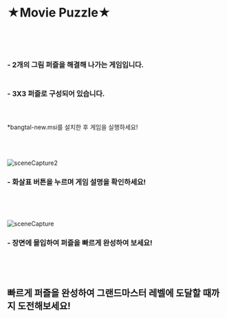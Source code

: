 # ★Movie Puzzle★<br/><br/><br/>

### - 2개의 그림 퍼즐을 해결해 나가는 게임입니다.<br/><br/>

### - 3X3 퍼즐로 구성되어 있습니다.<br/><br/><br/>

*bangtal-new.msi를 설치한 후 게임을 실행하세요!<br/><br/><br/><br/>

![sceneCapture2](https://user-images.githubusercontent.com/61266770/93693049-9cc1b380-fb35-11ea-9dbe-5aedbf1d49f0.png)
### - 화살표 버튼을 누르며 게임 설명을 확인하세요!<br/><br/><br/><br/>

![sceneCapture](https://user-images.githubusercontent.com/61266770/93693020-4b192900-fb35-11ea-8f60-f0848e1e63c3.png)
### - 장면에 몰입하여 퍼즐을 빠르게 완성하여 보세요!<br/><br/><br/><br/>

## 빠르게 퍼즐을 완성하여 그랜드마스터 레벨에 도달할 때까지 도전해보세요!<br/><br/><br/><br/>
